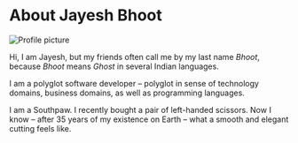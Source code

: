 # About Jayesh Bhoot

![Profile picture](/profile-pic.jpg)

<p>Hi, I am Jayesh, but my friends often call me by my last name <i>Bhoot</i>, because <i>Bhoot</i> means <i>Ghost</i> in several Indian languages.</p>

<p>I am a polyglot software developer – polyglot in sense of technology domains, business domains, as well as programming languages.</p>

<p>I am a Southpaw. I recently bought a pair of left-handed scissors. Now I know – after 35 years of my existence on Earth – what a smooth and elegant cutting feels like.</p>
